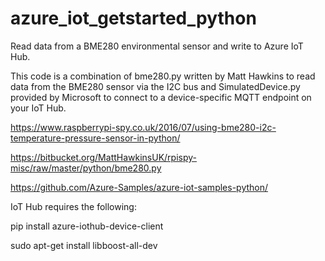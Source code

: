 # azure_iot_getstarted_python
Read data from a BME280 environmental sensor and write to Azure IoT Hub.

This code is a combination of bme280.py written by Matt Hawkins to read data from the BME280 sensor via the I2C bus and SimulatedDevice.py provided by Microsoft to connect to a device-specific MQTT endpoint on your IoT Hub.

https://www.raspberrypi-spy.co.uk/2016/07/using-bme280-i2c-temperature-pressure-sensor-in-python/

https://bitbucket.org/MattHawkinsUK/rpispy-misc/raw/master/python/bme280.py

https://github.com/Azure-Samples/azure-iot-samples-python/

IoT Hub requires the following:

  pip install azure-iothub-device-client
  
  sudo apt-get install libboost-all-dev
